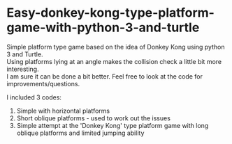 # Easy-donkey-kong-type-platform-game-with-python-3-and-turtle
Simple platform type game based on the idea of Donkey Kong using python 3 and Turtle.  
Using platforms lying at an angle makes the collision check a little bit more interesting.  
I am sure it can be done a bit better.  Feel free to look at the code for improvements/questions.

I included 3 codes:
1. Simple with horizontal platforms
2. Short oblique platforms - used to work out the issues
3. Simple attempt at the 'Donkey Kong' type platform game with long oblique platforms and limited jumping ability
